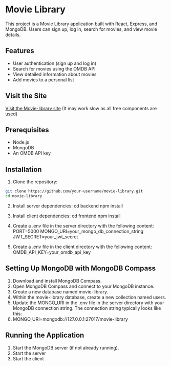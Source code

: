# Movie Library

This project is a Movie Library application built with React, Express, and MongoDB. Users can sign up, log in, search for movies, and view movie details.


## Features

- User authentication (sign up and log in)
- Search for movies using the OMDB API
- View detailed information about movies
- Add movies to a personal list

## Visit the Site
[Visit the Movie-library site](https://665e09e2206c0e322ad5d97e--incandescent-buttercream-dbc7f4.netlify.app/)
(It may work slow as all free components are used)

## Prerequisites

- Node.js
- MongoDB
- An OMDB API key

## Installation

1. Clone the repository:

```sh
git clone https://github.com/your-username/movie-library.git
cd movie-library
```
2. Install server dependencies:
   cd backend
   npm install

3. Install client dependencies:
   cd frontend
   npm install

4. Create a .env file in the server directory with the following content:
   PORT=5000
   MONGO_URI=your_mongo_db_connection_string
   JWT_SECRET=your_jwt_secret

5. Create a .env file in the client directory with the following content:
   OMDB_API_KEY=your_omdb_api_key

## Setting Up MongoDB with MongoDB Compass

1. Download and install MongoDB Compass.
2. Open MongoDB Compass and connect to your MongoDB instance.
3. Create a new database named movie-library.
4. Within the movie-library database, create a new collection named users.
5. Update the MONGO_URI in the .env file in the server directory with your MongoDB connection string. The connection string typically looks like this:
6. MONGO_URI=mongodb://127.0.0.1:27017/movie-library

## Running the Application

1. Start the MongoDB server (if not already running).
2. Start the server
3. Start the client
